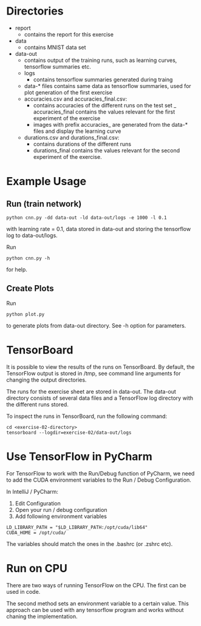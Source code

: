 # Directories
- report
    - contains the report for this exercise
 - data
    - contains MNIST data set
- data-out
    - contains output of the training runs, such as learning curves, tensorflow summaries etc.
    - logs
        - contains tensorflow summaries generated during traing
    - data-* files contains same data as tensorflow summaries, used for plot generation of the first exercise
    - accuracies.csv and accuracies_final.csv:
        - contains accuracies of the different runs on the test set
        _ accuracies_final contains the values relevant for the first experiment of the exercise
        - images with prefix accuracies_ are generated from the data-* files and display the learning curve
    - durations.csv and durations_final.csv:
        - contains durations of the different runs
        - durations_final contains the values relevant for the second experiment of the exercise.



# Example Usage
## Run (train network)
```
python cnn.py -dd data-out -ld data-out/logs -e 1000 -l 0.1
```
with learning rate = 0.1, data stored in data-out and storing the tensorflow log to data-out/logs.

Run
```
python cnn.py -h
```
for help.


## Create Plots

Run
```
python plot.py
```
to generate plots from data-out directory. See -h option for parameters.


# TensorBoard
It is possible to view the results of the runs on TensorBoard.
By default, the TensorFlow output is stored in /tmp, see command line arguments for changing the output directories.

The runs for the exercise sheet are stored in data-out.
The data-out directory consists of several data files and a TensorFlow log directory with the different runs stored.

To inspect the runs in TensorBoard, run the following command:
```
cd <exercise-02-directory>
tensorboard --logdir=exercise-02/data-out/logs
```

# Use TensorFlow in PyCharm

For TensorFlow to work with the Run/Debug function of PyCharm, we need to add the CUDA environment variables to the Run / Debug Configuration.

In IntelliJ / PyCharm:
1. Edit Configuration
2. Open your run / debug configuration
3. Add following environment variables

```
LD_LIBRARY_PATH = "$LD_LIBRARY_PATH:/opt/cuda/lib64"
CUDA_HOME = /opt/cuda/
```

The variables should match the ones in the .bashrc (or .zshrc etc).

# Run on CPU
There are two ways of running TensorFlow on the CPU. The first can be used in code.

The second method sets an environment variable to a certain value. This approach can be used with any tensorflow program and works without chaning the implementation.


